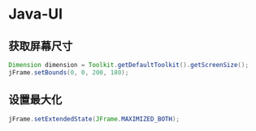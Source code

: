 # Java-UI

## 获取屏幕尺寸

```java
Dimension dimension = Toolkit.getDefaultToolkit().getScreenSize();
jFrame.setBounds(0, 0, 200, 180);
```

## 设置最大化

```java
jFrame.setExtendedState(JFrame.MAXIMIZED_BOTH);
```

